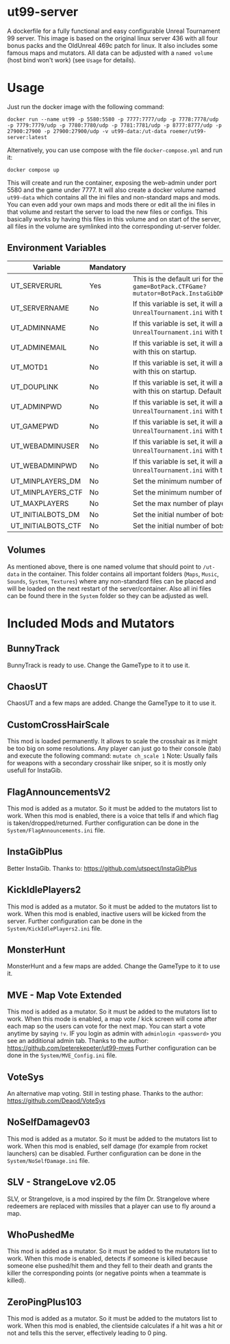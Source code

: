 # ut99-server
A dockerfile for a fully functional and easy configurable Unreal Tournament 99 server.
This image is based on the original linux server 436 with all four bonus packs and the OldUnreal 469c patch for linux.
It also includes some famous maps and mutators.
All data can be adjusted with a `named volume` (host bind won't work) (see `Usage` for details).

# Usage
Just run the docker image with the following command:
```
docker run --name ut99 -p 5580:5580 -p 7777:7777/udp -p 7778:7778/udp -p 7779:7779/udp -p 7780:7780/udp -p 7781:7781/udp -p 8777:8777/udp -p 27900:27900 -p 27900:27900/udp -v ut99-data:/ut-data roemer/ut99-server:latest
```
Alternatively, you can use compose with the file `docker-compose.yml` and run it:
```
docker compose up
```

This will create and run the container, exposing the web-admin under port 5580 and the game under 7777.
It will also create a docker volume named `ut99-data` which contains all the ini files and non-standard maps and mods.
You can even add your own maps and mods there or edit all the ini files in that volume and restart the server to load the new files or configs.
This basically works by having this files in this volume and on start of the server, all files in the volume are symlinked into the corresponding ut-server folder.

## Environment Variables
| Variable | Mandatory | Description |
| -------- | --------- | ----------- |
| UT_SERVERURL | Yes | This is the default uri for the server startup. By default, it looks like: `CTF-Face?game=BotPack.CTFGame?mutator=BotPack.InstaGibDM,MVES.MapVote,FlagAnnouncementsV2.FlagAnnouncements` |
| UT_SERVERNAME | No | If this variable is set, it will always override the server name in `UnrealTournament.ini` with this on startup. |
| UT_ADMINNAME | No | If this variable is set, it will always override the admin name in `UnrealTournament.ini` with this on startup. |
| UT_ADMINEMAIL | No | If this variable is set, it will always override the admin email in `UnrealTournament.ini` with this on startup. |
| UT_MOTD1 | No | If this variable is set, it will always override the MOTD1 in `UnrealTournament.ini` with this on startup. |
| UT_DOUPLINK | No | If this variable is set, it will always override the DoUpLink in `UnrealTournament.ini` with this on startup. Default is `true`.|
| UT_ADMINPWD | No | If this variable is set, it will always override the admin password in `UnrealTournament.ini` with this on startup. |
| UT_GAMEPWD | No | If this variable is set, it will always override the game password in `UnrealTournament.ini` with this on startup. |
| UT_WEBADMINUSER | No | If this variable is set, it will always override the web admin username in `UnrealTournament.ini` with this on startup. |
| UT_WEBADMINPWD | No | If this variable is set, it will always override the web admin password in `UnrealTournament.ini` with this on startup. |
| UT_MINPLAYERS_DM | No | Set the minimum number of players in DeathMatchPlus.
| UT_MINPLAYERS_CTF | No | Set the minimum number of players in CTF.
| UT_MAXPLAYERS | No | Set the max number of players.
| UT_INITIALBOTS_DM | No | Set the initial number of bots in DeathMatchPlus.
| UT_INITIALBOTS_CTF | No | Set the initial number of bots in CTF.

## Volumes
As mentioned above, there is one named volume that should point to `/ut-data` in the container.
This folder contains all important folders (`Maps`, `Music`, `Sounds`, `System`, `Textures`) where any non-standard files can be placed and will be loaded on the next restart of the server/container.
Also all ini files can be found there in the `System` folder so they can be adjusted as well.

# Included Mods and Mutators

## BunnyTrack
BunnyTrack is ready to use. Change the GameType to it to use it.

## ChaosUT
ChaosUT and a few maps are added. Change the GameType to it to use it.

## CustomCrossHairScale
This mod is loaded permanently. It allows to scale the crosshair as it might be too big on some resolutions.
Any player can just go to their console (tab) and execute the following command:
`mutate ch_scale 1`
Note: Usually fails for weapons with a secondary crosshair like sniper, so it is mostly only usefull for InstaGib.

## FlagAnnouncementsV2
This mod is added as a mutator. So it must be added to the mutators list to work.
When this mod is enabled, there is a voice that tells if and which flag is taken/dropped/returned.
Further configuration can be done in the `System/FlagAnnouncements.ini` file.

## InstaGibPlus
Better InstaGib.
Thanks to: https://github.com/utspect/InstaGibPlus

## KickIdlePlayers2
This mod is added as a mutator. So it must be added to the mutators list to work.
When this mod is enabled, inactive users will be kicked from the server.
Further configuration can be done in the `System/KickIdlePlayers2.ini` file.

## MonsterHunt
MonsterHunt and a few maps are added. Change the GameType to it to use it.

## MVE - Map Vote Extended
This mod is added as a mutator. So it must be added to the mutators list to work.
When this mode is enabled, a map vote / kick screen will come after each map so the users can vote for the next map.
You can start a vote anytime by saying `!v`.
IF you login as admin with `adminlogin <password>` you see an additional admin tab.
Thanks to the author: https://github.com/peterekepeter/ut99-mves
Further configuration can be done in the `System/MVE_Config.ini` file.

## VoteSys
An alternative map voting. Still in testing phase.
Thanks to the author: https://github.com/Deaod/VoteSys

## NoSelfDamagev03
This mod is added as a mutator. So it must be added to the mutators list to work.
When this mod is enabled, self damage (for example from rocket launchers) can be disabled.
Further configuration can be done in the `System/NoSelfDamage.ini` file.

## SLV - StrangeLove v2.05
SLV, or Strangelove, is a mod inspired by the film Dr. Strangelove where redeemers are replaced with missiles that a player can use to fly around a map.

## WhoPushedMe
This mod is added as a mutator. So it must be added to the mutators list to work.
When this mode is enabled, detects if someone is killed because someone else pushed/hit them and they fell to their death and grants the killer the corresponding points (or negative points when a teammate is killed).

## ZeroPingPlus103
This mod is added as a mutator. So it must be added to the mutators list to work.
When this mod is enabled, the clientside calculates if a hit was a hit or not and tells this the server, effectively leading to 0 ping.
